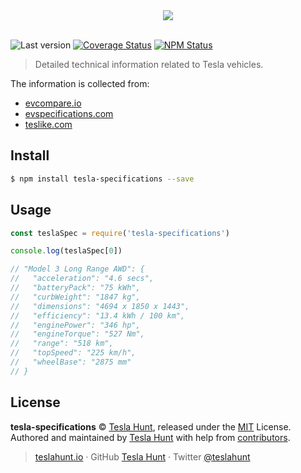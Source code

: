 <div align="center">
  <img src="https://teslahunt.io/banner-red.png">
  <br><br>
</div>

![Last version](https://img.shields.io/github/tag/teslahunt/tesla-specifications.svg?style=flat-square)
[![Coverage Status](https://img.shields.io/coveralls/teslahunt/tesla-specifications.svg?style=flat-square)](https://coveralls.io/github/teslahunt/tesla-specifications)
[![NPM Status](https://img.shields.io/npm/dm/tesla-specifications.svg?style=flat-square)](https://www.npmjs.org/package/tesla-specifications)

> Detailed technical information related to Tesla vehicles.

The information is collected from:

- [evcompare.io](https://evcompare.io)
- [evspecifications.com](https://www.evspecifications.com)
- [teslike.com](https://teslike.com)

## Install

```bash
$ npm install tesla-specifications --save
```

## Usage

```js
const teslaSpec = require('tesla-specifications')

console.log(teslaSpec[0])

// "Model 3 Long Range AWD": {
//   "acceleration": "4.6 secs",
//   "batteryPack": "75 kWh",
//   "curbWeight": "1847 kg",
//   "dimensions": "4694 x 1850 x 1443",
//   "efficiency": "13.4 kWh / 100 km",
//   "enginePower": "346 hp",
//   "engineTorque": "527 Nm",
//   "range": "518 km",
//   "topSpeed": "225 km/h",
//   "wheelBase": "2875 mm"
// }
```

## License

**tesla-specifications** © [Tesla Hunt](https://teslahunt.io), released under the [MIT](https://github.com/teslahunt/tesla-specifications/blob/master/LICENSE.md) License.<br>
Authored and maintained by [Tesla Hunt](https://teslahunt.io) with help from [contributors](https://github.com/teslahunt/tesla-specifications/contributors).

> [teslahunt.io](https://teslahunt.io) · GitHub [Tesla Hunt](https://github.com/teslahunt) · Twitter [@teslahunt](https://twitter.com/teslahunt)
